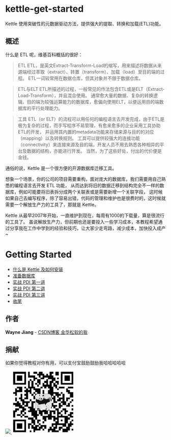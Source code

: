 # kettle-get-started
Kettle 使用突破性的元数据驱动方法，提供强大的提取、转换和加载(ETL)功能。

## 概述
什么是 ETL 呢，维基百科概括的很好：

>ETL
>ETL，是英文Extract-Transform-Load的缩写，用来描述将数据从来源端经过萃取（extract）、转置（transform）、加载（load）至目的端的过程。
>ETL一词较常用在数据仓库，但其对象并不限于数据仓库。

>ETL与ELT
>ETL所描述的过程，一般常见的作法包含ETL或是ELT（Extract-Load-Transform），并且混合使用。
>通常愈大量的数据、复杂的转换逻辑、目的端为较强运算能力的数据库，愈偏向使用ELT，以便运用目的端数据库的平行处理能力。

>工具
>ETL（or ELT）的流程可以用任何的编程语言去开发完成，由于ETL是极为复杂的过程，而手写程序不易管理，有愈来愈多的企业采用工具协助ETL的开发，
>并运用其内置的metadata功能来存储来源与目的的对应（mapping）以及转换规则。
>工具可以提供较强大的连接功能（connectivity）来连接来源及目的端，开发人员不用去熟悉各种相异的平台及数据的结构，亦能进行开发。
>当然，为了这些好处，付出的代价便是金钱。

通俗的说，Kettle 是一个很方便的开源数据库迁移工具。

想象一个场景，你的公司的项目需要重构，面对庞大的数据库，我们需要用自己熟悉的编程语言去开发 ETL 功能，
从而达到将旧的数据迁移到结构完全不一样的数据库，例如可能要将旧表拆分成两个关联表或是需要新增一个关联字段，
这时候如果自己去编写程序，除了容易出错，代码的管理和维护也是很费时的，这时候就需要一个解放生产力的工具了，那就是 Kettle。

Kettle 从最早2007年开始，一直维护到现在，每周有1000的下载量，算是很流行的工具了。
虽说解放生产力，但前期也还是要投入一些学习成本，本教程希望通过分享我在工作中学到的经验和技巧，让大家少走弯路，减少成本，加快投入成产~

# Getting Started
* [什么是 Kettle 及如何安装](https://blog.csdn.net/qq_41599820/article/details/88536614)
* [准备数据库](https://blog.csdn.net/qq_41599820/article/details/88668011)
* [实战 PDI 第一讲](https://blog.csdn.net/qq_41599820/article/details/88683015)
* [实战 PDI 第二讲](https://blog.csdn.net/qq_41599820/article/details/88685263)
* [实战 PDI 第三讲](https://blog.csdn.net/qq_41599820/article/details/88690772)
* [收尾](https://blog.csdn.net/qq_41599820/article/details/88691406)

## 作者

**Wayne Jiang** - [CSDN博客 金华松软的我](https://blog.csdn.net/qq_41599820)

## 捐献

如果你觉得教程对你有用，可以支付宝鼓励鼓励我哈哈哈哈哈

<a href="https://github.com/debugjoker">  
    <img src="http://n.sinaimg.cn/front/320/w560h560/20190104/NUZz-hqzxptp5276515.gif" width="200px">
</a>
<a href="https://github.com/debugjoker">  
    <img src="https://github.com/Soft-me/kettle-get-started/blob/master/0190320163922.png" width="200px">
</a>
